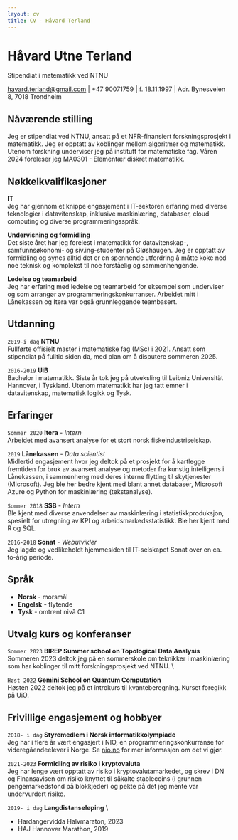 ```yaml
---
layout: cv
title: CV - Håvard Terland
---
```

# Håvard Utne Terland
Stipendiat i matematikk ved NTNU

<div id="webaddress">
<a href="havard.terland@gmail.com">havard.terland@gmail.com</a> | +47 90071759 | f. 18.11.1997 | Adr. Bynesveien 8, 7018 Trondheim
</div>


## Nåværende stilling

Jeg er stipendiat ved NTNU, ansatt på et NFR-finansiert forskningsprosjekt i matematikk. Jeg er opptatt av koblinger mellom algoritmer og matematikk. Utenom forskning underviser jeg på institutt for matematiske fag. Våren 2024 foreleser jeg MA0301 - Elementær diskret matematikk. 

## Nøkkelkvalifikasjoner

__IT__\
Jeg har gjennom et knippe engasjement i IT-sektoren erfaring med diverse teknologier i datavitenskap, inklusive maskinlæring, databaser, cloud computing og diverse programmeringsspråk.

__Undervisning og formidling__ \
Det siste året har jeg forelest i matematikk for datavitenskap-, samfunnsøkonomi- og siv.ing-studenter på Gløshaugen. Jeg er opptatt av formidling og synes alltid det er en spennende utfordring å måtte koke ned noe teknisk og komplekst til noe forståelig og sammenhengende. 

__Ledelse og teamarbeid__\
Jeg har erfaring med ledelse og teamarbeid for eksempel som underviser og som arrangør av programmeringskonkurranser. Arbeidet mitt i Lånekassen og Itera var også grunnleggende teambasert.


## Utdanning

`2019-i dag`
__NTNU__ \
Fullførte offisielt master i matematiske fag (MSc) i 2021. Ansatt som stipendiat på fulltid siden da, med plan om å disputere sommeren 2025.

`2016-2019`
__UiB__ \
Bachelor i matematikk. Siste år tok jeg på utveksling til Leibniz Universität Hannover, i Tyskland. Utenom matematikk har jeg tatt emner i datavitenskap, matematisk logikk og Tysk.

## Erfaringer

`Sommer 2020` **Itera** - *Intern* \
Arbeidet med avansert analyse for et stort norsk fiskeindustriselskap. 

`2019`
__Lånekassen__ - *Data scientist* \
Midlertid engasjement hvor jeg deltok på et prosjekt for å kartlegge fremtiden for bruk av avansert analyse og metoder fra kunstig intelligens i Lånekassen, i sammenheng med deres interne flytting til skytjenester (Microsoft). Jeg ble her bedre kjent med blant annet databaser, Microsoft Azure og Python for maskinlæring (tekstanalyse).

`Sommer 2018` __SSB__ - *Intern* \
Ble kjent med diverse anvendelser av maskinlæring i statistikkproduksjon, spesielt for utregning av KPI og arbeidsmarkedsstatistikk. Ble her kjent med R og SQL.

`2016-2018` __Sonat__ - *Webutvikler* \
Jeg lagde og vedlikeholdt hjemmesiden til IT-selskapet Sonat over en ca. to-årig periode.

## Språk
- __Norsk__ - morsmål
- __Engelsk__ - flytende
- __Tysk__ - omtrent nivå C1

## Utvalg kurs og konferanser
`Sommer 2023` __BIREP Summer school on Topological Data Analysis__ \
Sommeren 2023 deltok jeg på en sommerskole om teknikker i maskinlæring som har koblinger til mitt forskningsprosjekt ved NTNU. \

`Høst 2022` __Gemini School on Quantum Computation__ \
Høsten 2022 deltok jeg på et introkurs til kvanteberegning. Kurset foregikk på UiO.


## Frivillige engasjement og hobbyer

`2018- i dag`
__Styremedlem i Norsk informatikkolympiade__\
Jeg har i flere år vært engasjert i NIO, en programmeringskonkurranse for videregåendeelever i Norge. Se <a href="nio.no">nio.no</a> for mer informasjon om det vi gjør.

`2021-2023`
__Formidling av risiko i kryptovaluta__\
Jeg har lenge vært opptatt av risiko i kryptovalutamarkedet, og skrev i DN og Finansavisen om risiko knyttet til såkalte stablecoins (i grunnen pengemarkedsfond på blokkjeder) og pekte på det jeg mente var undervurdert risiko.

`2019- i dag` __Langdistanseløping__ \
- Hardangervidda Halvmaraton, 2023
- HAJ Hannover Marathon, 2019







<!-- ### Footer

Last updated: May 2013 -->


